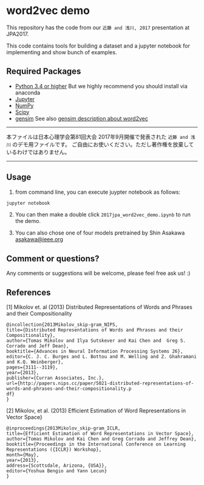 # word2vec demo

This repository has the code from our `近藤 and 浅川, 2017` presentation at JPA2017.

This code contains tools for building a dataset and a jupyter notebook for implementing and show bunch of examples.

## Required Packages
* [Python 3.4 or higher](http://python.org/) But we highly recommend you should install via anaconda
* [Jupyter](http://jupyter.org/)
* [NumPy](http://www.numpy.org/)
* [Scipy](https://www.scipy.org/)
* [gensim](https://radimrehurek.com/gensim/) See also [gensim description about word2vec](https://radimrehurek.com/gensim/models/word2vec.html)
---

本ファイルは日本心理学会第81回大会 2017年9月開催で発表された `近藤 and 浅川` のデモ用ファイルです。
ご自由にお使いください。ただし著作権を放棄しているわけではありません。

---

## Usage

1. from command line, you can execute juypter notebook as follows:
```bash
jupyter notebook
```

2. You can then make a double click `2017jpa_word2vec_demo.ipynb` to run the demo.

3. You can also chose one of four models pretrained by Shin Asakawa <asakawa@ieee.org>

## Comment or questions?

Any comments or suggestions will be welcome, please feel free ask us! :)



## References

[1] Mikolov et. al (2013) Distributed Representations of Words and Phrases and their Compositionality

```
@incollection{2013Mikolov_skip-gram_NIPS,
title={Distributed Representations of Words and Phrases and their Compositionality},
author={Tomas Mikolov and Ilya Sutskever and Kai Chen and  Greg S. Corrado and Jeff Dean},
booktitle={Advances in Neural Information Processing Systems 26},
editor={C. J. C. Burges and L. Bottou and M. Welling and Z. Ghahramani and K.Q. Weinberger},
pages={3111--3119},
year={2013},
publisher={Curran Associates, Inc.},
url={http://papers.nips.cc/paper/5021-distributed-representations-of-words-and-phrases-and-their-compositionality.p
df}
}
```

[2] Mikolov, et al. (2013) Efficient Estimation of Word Representations in Vector Space}

```
@inproceedings{2013Mikolov_skip-gram_ICLR,
title={Efficient Estimation of Word Representations in Vector Space},
author={Tomas Mikolov and Kai Chen and Greg Corrado and Jeffrey Dean},
booktitle={Proceedings in the International Conference on Learning Representations ({ICLR}) Workshop},
month={May},
year={2013},
address={Scottsdale, Arizona, {USA}},
editor={Yoshua Bengio and Yann Lecun}
}
```
